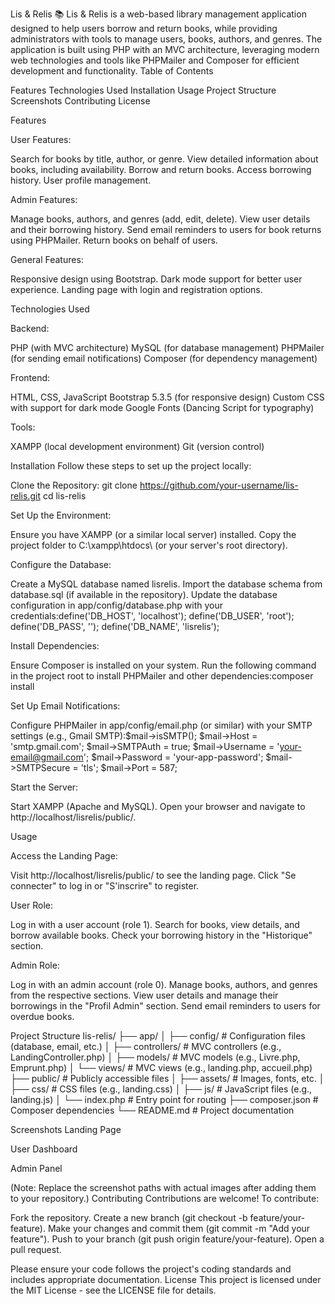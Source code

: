 Lis & Relis 📚
Lis & Relis is a web-based library management application designed to help users borrow and return books, while providing administrators with tools to manage users, books, authors, and genres. The application is built using PHP with an MVC architecture, leveraging modern web technologies and tools like PHPMailer and Composer for efficient development and functionality.
Table of Contents

Features
Technologies Used
Installation
Usage
Project Structure
Screenshots
Contributing
License

Features

User Features:

Search for books by title, author, or genre.
View detailed information about books, including availability.
Borrow and return books.
Access borrowing history.
User profile management.


Admin Features:

Manage books, authors, and genres (add, edit, delete).
View user details and their borrowing history.
Send email reminders to users for book returns using PHPMailer.
Return books on behalf of users.


General Features:

Responsive design using Bootstrap.
Dark mode support for better user experience.
Landing page with login and registration options.



Technologies Used

Backend:

PHP (with MVC architecture)
MySQL (for database management)
PHPMailer (for sending email notifications)
Composer (for dependency management)


Frontend:

HTML, CSS, JavaScript
Bootstrap 5.3.5 (for responsive design)
Custom CSS with support for dark mode
Google Fonts (Dancing Script for typography)


Tools:

XAMPP (local development environment)
Git (version control)



Installation
Follow these steps to set up the project locally:

Clone the Repository:
git clone https://github.com/your-username/lis-relis.git
cd lis-relis


Set Up the Environment:

Ensure you have XAMPP (or a similar local server) installed.
Copy the project folder to C:\xampp\htdocs\ (or your server's root directory).


Configure the Database:

Create a MySQL database named lisrelis.
Import the database schema from database.sql (if available in the repository).
Update the database configuration in app/config/database.php with your credentials:define('DB_HOST', 'localhost');
define('DB_USER', 'root');
define('DB_PASS', '');
define('DB_NAME', 'lisrelis');




Install Dependencies:

Ensure Composer is installed on your system.
Run the following command in the project root to install PHPMailer and other dependencies:composer install




Set Up Email Notifications:

Configure PHPMailer in app/config/email.php (or similar) with your SMTP settings (e.g., Gmail SMTP):$mail->isSMTP();
$mail->Host = 'smtp.gmail.com';
$mail->SMTPAuth = true;
$mail->Username = 'your-email@gmail.com';
$mail->Password = 'your-app-password';
$mail->SMTPSecure = 'tls';
$mail->Port = 587;




Start the Server:

Start XAMPP (Apache and MySQL).
Open your browser and navigate to http://localhost/lisrelis/public/.



Usage

Access the Landing Page:

Visit http://localhost/lisrelis/public/ to see the landing page.
Click "Se connecter" to log in or "S'inscrire" to register.


User Role:

Log in with a user account (role 1).
Search for books, view details, and borrow available books.
Check your borrowing history in the "Historique" section.


Admin Role:

Log in with an admin account (role 0).
Manage books, authors, and genres from the respective sections.
View user details and manage their borrowings in the "Profil Admin" section.
Send email reminders to users for overdue books.



Project Structure
lis-relis/
├── app/
│   ├── config/           # Configuration files (database, email, etc.)
│   ├── controllers/      # MVC controllers (e.g., LandingController.php)
│   ├── models/           # MVC models (e.g., Livre.php, Emprunt.php)
│   └── views/            # MVC views (e.g., landing.php, accueil.php)
├── public/               # Publicly accessible files
│   ├── assets/           # Images, fonts, etc.
│   ├── css/              # CSS files (e.g., landing.css)
│   ├── js/               # JavaScript files (e.g., landing.js)
│   └── index.php         # Entry point for routing
├── composer.json         # Composer dependencies
└── README.md             # Project documentation

Screenshots
Landing Page

User Dashboard

Admin Panel

(Note: Replace the screenshot paths with actual images after adding them to your repository.)
Contributing
Contributions are welcome! To contribute:

Fork the repository.
Create a new branch (git checkout -b feature/your-feature).
Make your changes and commit them (git commit -m "Add your feature").
Push to your branch (git push origin feature/your-feature).
Open a pull request.

Please ensure your code follows the project's coding standards and includes appropriate documentation.
License
This project is licensed under the MIT License - see the LICENSE file for details.
